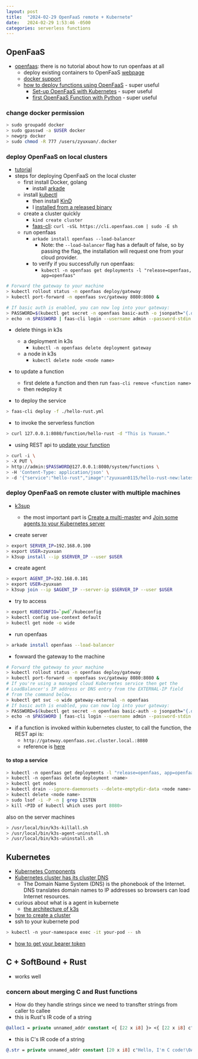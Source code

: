 ```yaml
---
layout: post
title:  "2024-02-29 OpenFaaS remote + Kubernete"
date:   2024-02-29 1:53:46 -0500
categories: serverless functions
---
```


## OpenFaaS
- [openfaas](https://github.com/openfaas): there is no tutorial about how to run openfaas at all
	+ deploy existing containers to OpenFaaS [webpage](https://www.openfaas.com/blog/porting-existing-containers-to-openfaas/)
	+ [docker support](https://docs.openfaas.com/languages/dockerfile/)
  + [how to deploy functions using OpenFaaS](https://gcore.com/learning/create-serverless-functions-with-openfaas/) - super useful
	+ [Set-up OpenFaaS with Kubernetes](https://github.com/openfaas/workshop/blob/master/lab1b.md#run-on-digitaloceans-kubernetes-service) - super useful
	+ [first OpenFaaS Function with Python](https://docs.openfaas.com/tutorials/first-python-function/) - super useful

### change docker permission

```bash
> sudo groupadd docker 
> sudo gpasswd -a $USER docker
> newgrp docker 
> sudo chmod -R 777 /users/zyuxuan/.docker
```
	
### deploy OpenFaaS on local clusters
- [tutorial](https://docs.openfaas.com/deployment/kubernetes/)
- steps for deploying OpenFaaS on the local cluster
  + first install Docker, golang
	+ install [arkade](https://github.com/alexellis/arkade)
  + install [kubectl](https://kubernetes.io/docs/tasks/tools/install-kubectl-linux/)
	+ then install [KinD](https://kind.sigs.k8s.io/) 
    * I [installed from a released binary](https://kind.sigs.k8s.io/docs/user/quick-start/#installing-from-release-binaries)
  + create a cluster quickly
    * `kind create cluster`	
	+ [faas-cli](https://docs.openfaas.com/cli/install/): `curl -sSL https://cli.openfaas.com | sudo -E sh`
  + run openfaas
    * `arkade install openfaas --load-balancer`
      - Note: the `--load-balancer` flag has a default of false, so by passing the flag, the installation will request one from your cloud provider.
    * to verify if you successfully run openfaas: 
      - `kubectl -n openfaas get deployments -l "release=openfaas, app=openfaas"`

```bash
# Forward the gateway to your machine
> kubectl rollout status -n openfaas deploy/gateway
> kubectl port-forward -n openfaas svc/gateway 8080:8080 &

# If basic auth is enabled, you can now log into your gateway:
> PASSWORD=$(kubectl get secret -n openfaas basic-auth -o jsonpath="{.data.basic-auth-password}" | base64 --decode; echo)
> echo -n $PASSWORD | faas-cli login --username admin --password-stdin
```

- delete things in k3s
  + a deployment in k3s
    * `kubectl -n openfaas delete deployment gateway` 
  + a node in k3s
    * `kubectl delete node <node name>`

- to update a function
	+ first delete a function and then run `faas-cli remove <function name>`
  + then redeploy it

- to deploy the service

```bash
> faas-cli deploy -f ./hello-rust.yml
```

- to invoke the serverless function

```bash
> curl 127.0.0.1:8080/function/hello-rust -d "This is Yuxuan."
```

- using REST api to [update your function](https://docs.openfaas.com/reference/rest-api/#update-a-function)

```bash
> curl -i \
> -X PUT \
> http://admin:$PASSWORD@127.0.0.1:8080/system/functions \
> -H 'Content-Type: application/json' \
> -d '{"service":"hello-rust","image":"zyuxuan0115/hello-rust-new:latest","fprocess":"main","labels":{},"annotations":{}}'
```


### deploy OpenFaaS on remote cluster with multiple machines
- [k3sup](https://github.com/alexellis/k3sup)
  + the most important part is [Create a multi-master](https://github.com/alexellis/k3sup?tab=readme-ov-file#create-a-multi-master-ha-setup-with-embedded-etcd) and [Join some agents to your Kubernetes server](https://github.com/alexellis/k3sup?tab=readme-ov-file#-join-some-agents-to-your-kubernetes-server)

- create server

```bash
> export SERVER_IP=192.168.0.100
> export USER=zyuxuan
> k3sup install --ip $SERVER_IP --user $USER
```

- create agent

```bash
> export AGENT_IP=192.168.0.101
> export USER=zyuxuan
> k3sup join --ip $AGENT_IP --server-ip $SERVER_IP --user $USER
```

- try to access

```bash
> export KUBECONFIG=`pwd`/kubeconfig
> kubectl config use-context default
> kubectl get node -o wide
```

- run openfaas

```bash
> arkade install openfaas --load-balancer
```

- fowward the gateway to the machine

```bash
# Forward the gateway to your machine
> kubectl rollout status -n openfaas deploy/gateway
> kubectl port-forward -n openfaas svc/gateway 8080:8080 &
# If you're using a managed cloud Kubernetes service then get the 
# LoadBalancer's IP address or DNS entry from the EXTERNAL-IP field 
# from the command below.
> kubectl get svc -o wide gateway-external -n openfaas
# If basic auth is enabled, you can now log into your gateway:
> PASSWORD=$(kubectl get secret -n openfaas basic-auth -o jsonpath="{.data.basic-auth-password}" | base64 --decode; echo)
> echo -n $PASSWORD | faas-cli login --username admin --password-stdin
```

- if a function is invoked within kubernetes cluster, to call the function, the REST api is:
  + `http://gateway.openfaas.svc.cluster.local.:8080`
  + reference is [here](https://docs.openfaas.com/reference/rest-api/#:~:text=Functions%20can%20be%20invoked%20by,path%20to%20the%20gateway%20URL.&text=If%20no%20namespace%20is%20specified,%2Fasync%2Dfunction%2FNAME.)

#### to stop a service

```bash
> kubectl -n openfaas get deployments -l "release=openfaas, app=openfaas"
> kubectl -n openfaas delete deployment <name>
> kubectl get nodes
> kubectl drain --ignore-daemonsets --delete-emptydir-data <node name>
> kubectl delete <node name>
> sudo lsof -i -P -n | grep LISTEN
> kill <PID of kubectl which uses port 8080>
```

also on the server machines
```bash
> /usr/local/bin/k3s-killall.sh
> /usr/local/bin/k3s-agent-uninstall.sh
> /usr/local/bin/k3s-uninstall.sh
```

## Kubernetes
- [Kubernetes Components](https://kubernetes.io/docs/concepts/overview/components/)
- [Kubernetes cluster has its cluster DNS](https://kubernetes.io/docs/concepts/services-networking/dns-pod-service/)
	+ The Domain Name System (DNS) is the phonebook of the Internet. DNS translates domain names to IP addresses so browsers can load Internet resources.
- curious about what is a agent in kubernete
	+ [the architecture of k3s](https://docs.k3s.io/architecture)
- [how to create a cluster](https://kubernetes.io/docs/tutorials/kubernetes-basics/create-cluster/)
- ssh to your kubernete pod

```bash
> kubectl -n your-namespace exec -it your-pod -- sh
```

- [how to get your bearer token](https://github.com/openfaas/faas-cli/issues/647)

## C + SoftBound + Rust
- works well

### concern about merging C and Rust functions
- How do they handle strings since we need to transfter strings from caller to callee
- this is Rust's IR code of a string 

```llvm
@alloc1 = private unnamed_addr constant <{ [22 x i8] }> <{ [22 x i8] c"Hello, I'm rust code!\0A" }>, align 1
```

- this is C's IR code of a string

```llvm
@.str = private unnamed_addr constant [20 x i8] c"Hello, I'm C code!\0A\00", align 1
```


